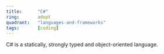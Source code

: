 ```yaml
---
title:      "C#"
ring:       adopt
quadrant:   "languages-and-frameworks"
tags:       [coding]
---
```


C# is a statically, strongly typed and object-oriented language.

